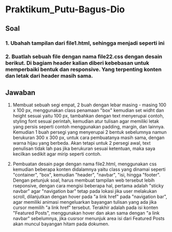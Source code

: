 # Praktikum_Putu-Bagus-Dio

## Soal

### 1. Ubahah tampilan dari file1.html, sehingga menjadi seperti ini

### 2. Buatlah sebuah file dengan nama file22.css dengan desain berikut. Di bagiam header kalian diberi kebebasan untuk memperbaiki bentuk dan responsive. Yang terpenting konten dan letak dari header masih sama.

## Jawaban 

1. Membuat sebuah segi empat, 2 buah dengan lebar masing - masing 100 x 100 px, menggunakan class penamaan "box" kemudian set widht dan height sesuai yaitu 100 px, tambahkan dengan text menyerupai contoh, styling font sesuai perintah, kemudian atur tulisan agar memiliki letak yang persis seperti contoh menggunakan padding, margin, dan lainnya. Kemudian 1 buah persegi yang menyerupai 2 bentuk sebelumnya namun berukuran 300 x 300 px, untuk cara pembuatanya masih sama, dengan warna hijau yang berbeda. Akan tetapi untuk 2 persegi awal, text penulisan tidak lah pas jika berukuran sesuai ketentuan, maka saya kecilkan sedikit agar mirip seperti contoh.

2. Pembuatan desain page dengan nama file2.html, menggunakan css kemudian beberapa konten didalamnya yaitu class yang dinamai seperti "container", "box", kemudian "header", "navbar", "isi, hingga "footer". Dengan petunjuk soal, harus membuat tampilan web tersebut lebih rseponsive, dengan cara mengisi beberapa hal, pertama adalah "sticky navbar" agar "navigation bar" tetap pada lokasi jika user melakukan scroll, dilanjutkan dengan hover pada "a link href" pada "navigation bar", agar memiliki animasi mengeluarkan bayangan tulisan yang ada jika cursor memilih "a link href" tersebut. Terakhir adalah pada isi konten "Featured Posts", menggunakan hover dan akan sama dengan "a link navbar" sebelumnya, jika cusrsor menunjuk area isi dari Featured Posts akan muncul bayangan hitam pada dokumen.
 



